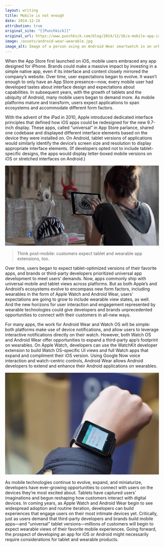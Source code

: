 ```yaml
---
layout: writing
title: Mobile is not enough
date: 2014-12-16
attribution: true
original_site: "[[Punchkick]]"
original_url: https://www.punchkick.com/blog/2014/12/16/a-mobile-app-isnt-enough-users-expect-tablet-wearable-views
image: /assets/android-wear-wearable.jpg
image_alt: Image of a person using an Android Wear smartwatch in an urban winter scene.
---
```


When the App Store first launched on iOS, mobile users embraced any app designed for iPhone. Brands could make a massive impact by investing in a simple native app, even if its interface and content closely mirrored the company’s website. Over time, user expectations began to evolve. It wasn’t enough to only have an App Store presence—now, every mobile user had developed tastes about interface design and expectations about capabilities. In subsequent years, with the growth of tablets and the ubiquity of Android, many mobile users began to demand more. As mobile platforms mature and transform, users expect applications to span ecosystems and accommodate different form factors.

With the advent of the iPad in 2010, Apple introduced dedicated interface principles that defined how iOS apps could be redesigned for the new 9.7-inch display. These apps, called “universal” in App Store parlance, shared one codebase and displayed different interface elements based on the device they were installed on. On Android, tablet versions of applications would similarly identify the device’s screen size and resolution to display appropriate interface elements. (If developers opted not to include tablet-specific designs, the apps would display letter-boxed mobile versions on iOS or stretched interfaces on Android.)

![](../assets/woman-using-ipad-air-2.jpeg)

> Think post-mobile: customers expect tablet and wearable app extensions, too.

Over time, users began to expect tablet-optimized versions of their favorite apps, and brands or third-party developers prioritized universal app development to meet users’ demands. Now, apps commonly ship with universal mobile and tablet views across platforms. But as both Apple’s and Android’s ecosystems evolve to encompass new form factors, including wearables in the form of Apple Watch and Android Wear, users’ expectations are going to grow to include wearable view states, as well. And the new horizons for user interaction and engagement represented by wearable technologies could give developers and brands unprecedented opportunities to connect with their customers in all-new ways.

For many apps, the work for Android Wear and Watch OS will be simple: both platforms make use of device notifications, and allow users to leverage interactive notifications directly on their watch. However, both Watch OS and Android Wear offer opportunities to expand a third-party app’s footprint on wearables. On Apple Watch, developers can use the WatchKit developer extension to build Watch OS–specific UI views and full Watch apps that expand and compliment their iOS version. Using Google Now voice interaction and watch-centric controls, Android Wear allows Android developers to extend and enhance their Android applications on wearables.

![](../assets/android-wear-apps.jpg)

As mobile technologies continue to evolve, expand, and miniaturize, developers have ever-growing opportunities to connect with users on the devices they’re most excited about. Tablets have captured users’ imaginations and begun reshaping how customers interact with digital devices. In coming years, as Apple Watch and Android Wear begin to see widespread adoption and routine iteration, developers can build experiences that engage users on their most intimate devices yet. Critically, just as users demand that third-party developers and brands build mobile apps—and “universal” tablet versions—millions of customers will begin to expect wearable views of their favorite mobile experiences. Going forward, the prospect of developing an app for iOS or Android might necessarily require considerations for tablet and wearable products.
